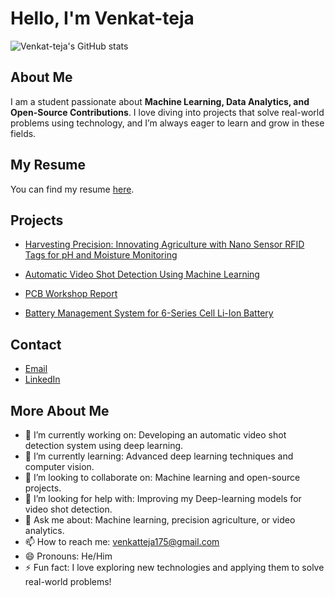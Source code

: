 # Hello, I'm Venkat-teja

![Venkat-teja's GitHub stats](https://github-readme-stats.vercel.app/api?username=venkat-teja-17&show_icons=true&hide=contribs,prs&cache_seconds=86400&theme=dark)

## About Me

I am a student passionate about **Machine Learning, Data Analytics, and Open-Source Contributions**. I love diving into projects that solve real-world problems using technology, and I’m always eager to learn and grow in these fields.

## My Resume

You can find my resume [here](https://github.com/venkat-teja-17/DIGITAL-_-CV.git).

## Projects

- [Harvesting Precision: Innovating Agriculture with Nano Sensor RFID Tags for pH and Moisture Monitoring](https://github.com/venkat-teja-17/Harvesting-Precision-Nano-Sensor-RFID-Tags-for-pH-and-Moisture-Monitoring-in-Agriculture.git)
  
- [Automatic Video Shot Detection Using Machine Learning](https://github.com/MOMOZ69/RESUME)
- [PCB Workshop Report](https://github.com/venkat-teja-17/PCB-WORKSHOP.git)
- [Battery Management System for 6-Series Cell Li-Ion Battery](https://github.com/venkat-teja-17/Battery-Management-for-6-Series-Cell-Li-Ion-Battery.git)

## Contact

- [Email](mailto:venkatteja175@gmail.com)
- [LinkedIn](https://www.linkedin.com/in/moin20)

## More About Me

- 🔭 I’m currently working on: Developing an automatic video shot detection system using deep learning.
- 🌱 I’m currently learning: Advanced deep learning techniques and computer vision.
- 👯 I’m looking to collaborate on: Machine learning and open-source projects.
- 🤔 I’m looking for help with: Improving my Deep-learning models for video shot detection.
- 💬 Ask me about: Machine learning, precision agriculture, or video analytics.
- 📫 How to reach me: venkatteja175@gmail.com
- 😄 Pronouns: He/Him
- ⚡ Fun fact: I love exploring new technologies and applying them to solve real-world problems!
